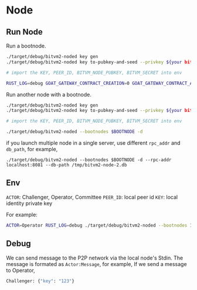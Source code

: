 # Node

## Run Node

Run a bootnode.
```bash
./target/debug/bitvm2-noded key gen
./target/debug/bitvm2-noded key to-pubkey-and-seed --privkey ${your bitcoin private key}

# import the KEY, PEER_ID, BITVM_NODE_PUBKEY, BITVM_SECRET into env

RUST_LOG=debug GOAT_GATEWAY_CONTRACT_CREATION=0 GOAT_GATEWAY_CONTRACT_ADDRESS=0xeD8AeeD334fA446FA03Aa00B28aFf02FA8aC02df GOAT_CHAIN_URL=https://rpc.testnet3.goat.network ACTOR=Committee ./target/debug/bitvm2-noded 
```

Run another node with a bootnode.
```bash
./target/debug/bitvm2-noded key gen
./target/debug/bitvm2-noded key to-pubkey-and-seed --privkey ${your bitcoin private key}

# import the KEY, PEER_ID, BITVM_NODE_PUBKEY, BITVM_SECRET into env

./target/debug/bitvm2-noded --bootnodes $BOOTNODE -d
```

if you launch multiple node in a single server, use different `rpc_addr` and `db_path`, for example,

```
./target/debug/bitvm2-noded --bootnodes $BOOTNODE -d --rpc-addr localhost:8081 --db-path /tmp/bitvm2-node-2.db
```

## Env

`ACTOR`: Challenger, Operator, Committee
`PEER_ID`: local peer id
`KEY`: local identity private key

For example: 

```bash
ACTOR=Operator RUST_LOG=debug ./target/debug/bitvm2-noded --bootnodes 12D3KooWKqq1xos6tEAm8tzmMchzSdJzmaf4qaXf5fFmgQuTLA76 -d --rpc-addr localhost:8081 --db-path /tmp/bitvm2-node.db2
```

## Debug

We can send message to the P2P network via the local node's Stdin. The message is formated as `Actor:Message`, for example, If we send a message to Operator,

```bash
Challenger: {"key": "123"}
```
